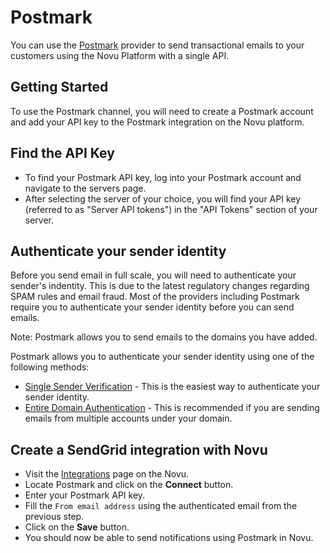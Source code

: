 # Postmark

You can use the [Postmark](https://postmarkapp.com/) provider to send transactional emails to your customers using the Novu Platform with a single API.

## Getting Started

To use the Postmark channel, you will need to create a Postmark account and add your API key to the Postmark integration on the Novu platform.

## Find the API Key

- To find your Postmark API key, log into your Postmark account and navigate to the servers page.
- After selecting the server of your choice, you will find your API key (referred to as "Server API tokens") in the "API Tokens" section of your server.

## Authenticate your sender identity

Before you send email in full scale, you will need to authenticate your sender's indentity. This is due to the latest regulatory changes regarding SPAM rules and email fraud. Most of the providers including Postmark require you to authenticate your sender identity before you can send emails.

Note: Postmark allows you to send emails to the domains you have added.

Postmark allows you to authenticate your sender identity using one of the following methods:

- [Single Sender Verification](https://account.postmarkapp.com/signatures/new) - This is the easiest way to authenticate your sender identity.
- [Entire Domain Authentication](https://postmarkapp.com/support/article/1046-how-do-i-verify-a-domain#:~:text=be%20verified%20automatically.-,Navigate%20to%20Sender%20Signatures.,to%20your%20DNS%2C%20choose%20Verify.) - This is recommended if you are sending emails from multiple accounts under your domain.

## Create a SendGrid integration with Novu

- Visit the [Integrations](https://web.novu.co/integrations) page on the Novu.
- Locate Postmark and click on the **Connect** button.
- Enter your Postmark API key.
- Fill the `From email address` using the authenticated email from the previous step.
- Click on the **Save** button.
- You should now be able to send notifications using Postmark in Novu.
